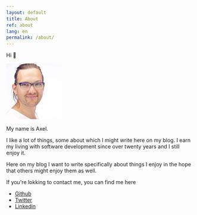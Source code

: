 ```yaml
---
layout: default
title: About
ref: about
lang: en
permalink: /about/
---
```


Hi 👋

<img src="/assets/axel-small.jpg" width="150" height="150" alt="Axel"/>

My name is Axel.

I like a lot of things, some about which I might write here on my blog.
I earn my living with software development since over twenty years and I still enjoy it.

Here on my blog I want to write specifically about things I enjoy in the hope that others might enjoy them as well.

If you're lokking to contact me, you can find me here

 - [Github](https://github.com/axelerator)
 - [Twitter](https://twitter.com/theAxelerator)
 - [Linkedin](https://www.linkedin.com/in/axel-tetzlaff)
  


